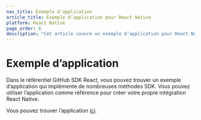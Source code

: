 ```yaml
---
nav_title: Exemple d’application
article_title: Exemple d’application pour React Native
platform: React Native
page_order: 6
description: "Cet article couvre un exemple d’application pour React Native qui intègre le SDK Braze"
---
```


# Exemple d’application

Dans le référentiel GitHub SDK React, vous pouvez trouver un exemple d’application qui implémente de nombreuses méthodes SDK. Vous pouvez utiliser l’application comme référence pour créer votre propre intégration React Native.

Vous pouvez trouver l’application [ici](https://github.com/braze-inc/braze-react-native-sdk/tree/master/BrazeProject).
